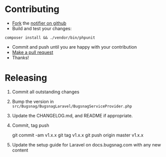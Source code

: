 Contributing
============

-   [Fork](https://help.github.com/articles/fork-a-repo) the [notifier on github](https://github.com/bugsnag/bugsnag-laravel)
-   Build and test your changes:
```
composer install && ./vendor/bin/phpunit
```

-   Commit and push until you are happy with your contribution
-   [Make a pull request](https://help.github.com/articles/using-pull-requests)
-   Thanks!


Releasing
=========

1. Commit all outstanding changes
2. Bump the version in `src/Bugsnag/BugsnagLaravel/BugsnagServiceProvider.php`
3. Update the CHANGELOG.md, and README if appropriate.
4. Commit, tag push

    git commit -am v1.x.x
    git tag v1.x.x
    git push origin master v1.x.x
5. Update the setup guide for Laravel on docs.bugsnag.com with any new content
